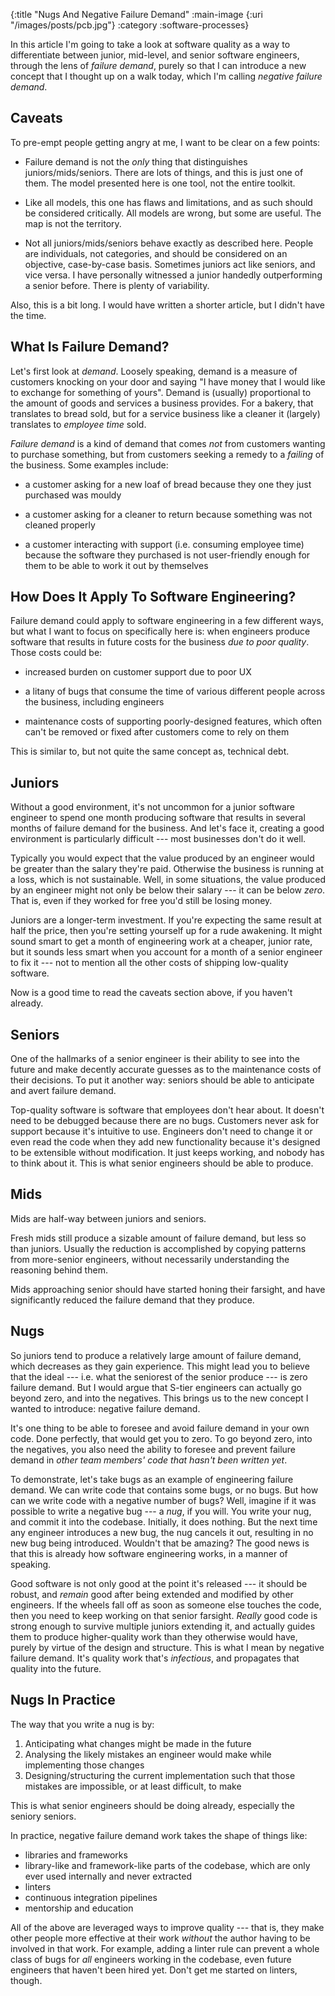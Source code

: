 {:title "Nugs And Negative Failure Demand"
 :main-image {:uri "/images/posts/pcb.jpg"}
 :category :software-processes}

In this article I'm going to take a look at software quality as a way to
differentiate between junior, mid-level, and senior software engineers, through
the lens of _failure demand_, purely so that I can introduce a new concept that
I thought up on a walk today, which I'm calling _negative failure demand_.

<!--more-->

Caveats
-------

To pre-empt people getting angry at me, I want to be clear on a few points:

- Failure demand is not the _only_ thing that distinguishes
  juniors/mids/seniors. There are lots of things, and this is just one of them.
  The model presented here is one tool, not the entire toolkit.

- Like all models, this one has flaws and limitations, and as such should be
  considered critically. All models are wrong, but some are useful. The map is
  not the territory.

- Not all juniors/mids/seniors behave exactly as described here. People are
  individuals, not categories, and should be considered on an objective,
  case-by-case basis. Sometimes juniors act like seniors, and vice versa. I have
  personally witnessed a junior handedly outperforming a senior before. There is
  plenty of variability.

Also, this is a bit long. I would have written a shorter article, but I didn't
have the time.

What Is Failure Demand?
-----------------------

Let's first look at _demand_. Loosely speaking, demand is a measure of customers
knocking on your door and saying "I have money that I would like to exchange for
something of yours". Demand is (usually) proportional to the amount of goods and
services a business provides. For a bakery, that translates to bread sold, but
for a service business like a cleaner it (largely) translates to _employee time_
sold.

_Failure demand_ is a kind of demand that comes _not_ from customers wanting to
purchase something, but from customers seeking a remedy to a _failing_ of the
business. Some examples include:

- a customer asking for a new loaf of bread because they one they just purchased
  was mouldy

- a customer asking for a cleaner to return because something was not cleaned
  properly

- a customer interacting with support (i.e. consuming employee time) because the
  software they purchased is not user-friendly enough for them to be able to
  work it out by themselves

How Does It Apply To Software Engineering?
------------------------------------------

Failure demand could apply to software engineering in a few different ways, but
what I want to focus on specifically here is: when engineers produce software
that results in future costs for the business _due to poor quality_. Those costs
could be:

- increased burden on customer support due to poor UX

- a litany of bugs that consume the time of various different people across the
  business, including engineers

- maintenance costs of supporting poorly-designed features, which often can't be
  removed or fixed after customers come to rely on them

This is similar to, but not quite the same concept as, technical debt.

Juniors
-------

Without a good environment, it's not uncommon for a junior software engineer to
spend one month producing software that results in several months of failure
demand for the business. And let's face it, creating a good environment is
particularly difficult --- most businesses don't do it well.

Typically you would expect that the value produced by an engineer would be
greater than the salary they're paid. Otherwise the business is running at a
loss, which is not sustainable. Well, in some situations, the value produced by
an engineer might not only be below their salary --- it can be below
_zero_. That is, even if they worked for free you'd still be losing money.

Juniors are a longer-term investment. If you're expecting the same result at
half the price, then you're setting yourself up for a rude awakening. It might
sound smart to get a month of engineering work at a cheaper, junior rate, but it
sounds less smart when you account for a month of a senior engineer to fix it ---
not to mention all the other costs of shipping low-quality software.

Now is a good time to read the caveats section above, if you haven't already.

Seniors
-------

One of the hallmarks of a senior engineer is their ability to see into the
future and make decently accurate guesses as to the maintenance costs of their
decisions. To put it another way: seniors should be able to anticipate and avert
failure demand.

Top-quality software is software that employees don't hear about. It doesn't
need to be debugged because there are no bugs. Customers never ask for support
because it's intuitive to use. Engineers don't need to change it or even read
the code when they add new functionality because it's designed to be extensible
without modification. It just keeps working, and nobody has to think about it.
This is what senior engineers should be able to produce.

Mids
----

Mids are half-way between juniors and seniors.

Fresh mids still produce a sizable amount of failure demand, but less so than
juniors. Usually the reduction is accomplished by copying patterns from
more-senior engineers, without necessarily understanding the reasoning behind
them.

Mids approaching senior should have started honing their farsight, and
have significantly reduced the failure demand that they produce. 

Nugs
----

So juniors tend to produce a relatively large amount of failure demand, which
decreases as they gain experience. This might lead you to believe that the ideal
--- i.e. what the seniorest of the senior produce --- is zero failure demand.
But I would argue that S-tier engineers can actually go beyond zero, and into
the negatives. This brings us to the new concept I wanted to introduce: negative
failure demand.

It's one thing to be able to foresee and avoid failure demand in your own code.
Done perfectly, that would get you to zero. To go beyond zero, into the
negatives, you also need the ability to foresee and prevent failure demand in
_other team members' code that hasn't been written yet_.

To demonstrate, let's take bugs as an example of engineering failure demand. We
can write code that contains some bugs, or no bugs. But how can we write code
with a negative number of bugs? Well, imagine if it was possible to write a
negative bug --- a _nug_, if you will. You write your nug, and commit it into
the codebase. Initially, it does nothing. But the next time any engineer
introduces a new bug, the nug cancels it out, resulting in no new bug being
introduced. Wouldn't that be amazing? The good news is that this is already how
software engineering works, in a manner of speaking.

Good software is not only good at the point it's released --- it should be
robust, and _remain_ good after being extended and modified by other
engineers. If the wheels fall off as soon as someone else touches the code, then
you need to keep working on that senior farsight. _Really_ good code is strong
enough to survive multiple juniors extending it, and actually guides them to
produce higher-quality work than they otherwise would have, purely by virtue
of the design and structure. This is what I mean by negative failure demand.
It's quality work that's _infectious_, and propagates that quality into the
future.

Nugs In Practice
----------------

The way that you write a nug is by:

1. Anticipating what changes might be made in the future
2. Analysing the likely mistakes an engineer would make while implementing those
   changes
3. Designing/structuring the current implementation such that those mistakes are
   impossible, or at least difficult, to make

This is what senior engineers should be doing already, especially the seniory
seniors.

In practice, negative failure demand work takes the shape of things like:

- libraries and frameworks
- library-like and framework-like parts of the codebase, which are only ever
  used internally and never extracted
- linters
- continuous integration pipelines
- mentorship and education

All of the above are leveraged ways to improve quality --- that is, they make
other people more effective at their work _without_ the author having to be
involved in that work. For example, adding a linter rule can prevent a whole
class of bugs for _all_ engineers working in the codebase, even future engineers
that haven't been hired yet. Don't get me started on linters, though.
